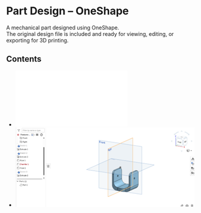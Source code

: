 # Part Design – OneShape

A mechanical part designed using OneShape.  
The original design file is included and ready for viewing, editing, or exporting for 3D printing.

## Contents
- ![Part Studio 1](./Part-Studio.stl)  
- ![Design preview](./design.png)

